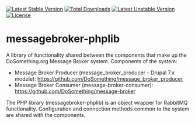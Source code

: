 [![Latest Stable Version](https://poser.pugx.org/dosomething/messagebroker-phplib/v/stable.svg)](https://packagist.org/packages/dosomething/messagebroker-phplib) [![Total Downloads](https://poser.pugx.org/dosomething/messagebroker-phplib/downloads.svg)](https://packagist.org/packages/dosomething/messagebroker-phplib) [![Latest Unstable Version](https://poser.pugx.org/dosomething/messagebroker-phplib/v/unstable.svg)](https://packagist.org/packages/dosomething/messagebroker-phplib) [![License](https://poser.pugx.org/dosomething/messagebroker-phplib/license.svg)](https://packagist.org/packages/dosomething/messagebroker-phplib)

messagebroker-phplib
====================

A library of functionality shared between the components that make up the DoSomething.org Message Broker system. Components of the system:

- Message Broker Producer (message_broker_producer - Drupal 7.x module): https://github.com/DoSomething/message_broker_producer
- Message Broker Consumer (message-broker-consumer): https://github.com/DoSomething/message-broker

The PHP library (messagebroker-phplib) is an object wrapper for RabbitMQ functionality. Configuration and connection methods common to the system are shared with the components.
